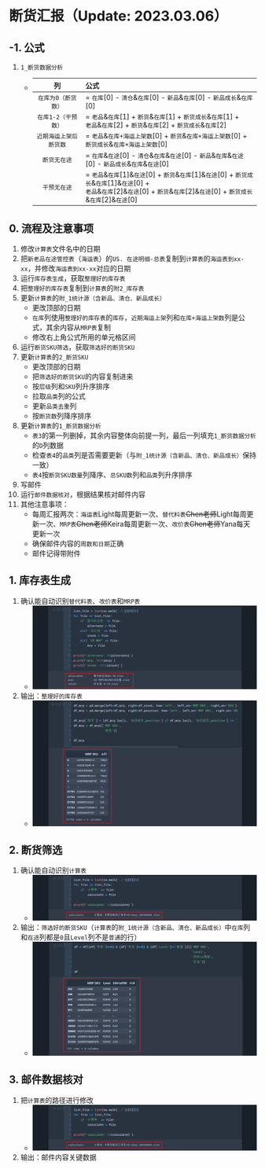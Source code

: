 # 断货汇报（Update: 2023.03.06）
## -1. 公式
1. `1_断货数据分析`
    - |列|公式|
      |:-:|:-|
      |`在库为0（断货数）`| = `在库`[0] - `清仓`&`在库`[0] - `新品`&`在库`[0] - `新品成长`&`在库`[0]|
      |`在库1-2（干预数）`| = `老品`&`在库`[1] + `断货`&`在库`[1] + `断货成长`&`在库`[1] +<br>`老品`&`在库`[2] + `断货`&`在库`[2] + `断货成长`&`在库`[2]|
      |`近期海运上架后断货数`| = `老品`&`在库+海运上架数`[0] + `断货`&`在库+海运上架数`[0] + `断货成长`&`在库+海运上架数`[0]|
      |`断货无在途`| = `在库`&`在途`[0] - `清仓`&`在库`&`在途`[0] - `新品`&`在库`&`在途`[0] - `新品成长`&`在库`&`在途`[0]|
      |`干预无在途`| = `老品`&`在库`[1]&`在途`[0] + `断货`&`在库`[1]&`在途`[0] + `断货成长`&`在库`[1]&`在途`[0] +<br>`老品`&`在库`[2]&`在途`[0] + `断货`&`在库`[2]&`在途`[0] + `断货成长`&`在库`[2]&`在途`[0]|

## 0. 流程及注意事项
1. 修改`计算表`文件名中的日期
2. 把`新老品在途管控表`（`海运表`）的`US. 在途明细-总表`复制到`计算表`的`海运表到xx-xx`，并修改`海运表到xx-xx`对应的日期
3. 运行`库存表生成`，获取`整理好的库存表`
4. 把`整理好的库存表`复制到`计算表`的`附2_库存表`
5. 更新`计算表`的`附_1统计源（含新品、清仓、新品成长）`
    - 更改顶部的日期
    - `在库`列使用`整理好的库存表`的`库存`，`近期海运上架`列和`在库+海运上架数`列是公式，其余内容从`MRP表`复制
    - 修改右上角公式所用的单元格区间
6. 运行`断货SKU筛选`，获取`筛选好的断货SKU`
7. 更新`计算表`的`2_断货SKU`
    - 更改顶部的日期
    - 把`筛选好的断货SKU`的内容复制进来
    - 按`层级`列和`SKU`列升序排序
    - 拉取`品类`列的公式
    - 更新`品类去重`列
    - 按`断货数`列降序排序
8. 更新`计算表`的`1_断货数据分析`
    - `表3`的第一列删掉，其余内容整体向前提一列，最后一列填充`1_断货数据分析`的`D`列数据
    - 检查`表4`的`品类`列是否需要更新（与`附_1统计源（含新品、清仓、新品成长）`保持一致）
    - `表4`按`断货SKU数量`列降序、`总SKU数`列和`品类`列升序排序
9. 写邮件
10. 运行`邮件数据核对`，根据结果核对邮件内容
11. 其他注意事项：
    - 每周汇报两次：`海运表`Light每周更新一次、`替代料表`~~Chen老师~~Light每周更新一次、`MRP表`~~Chen老师~~Keira每周更新一次、`改价表`~~Chen老师~~Yana每天更新一次
    - 确保邮件内容的`周数和日期`正确
    - 邮件记得带附件

## 1. 库存表生成
1. 确认能自动识别`替代料表`、`改价表`和`MRP表`
    - ![alt pic_1_1](./pic/pic_1_1.png)
2. 输出：`整理好的库存表`
    - ![alt pic_1_2](./pic/pic_1_2.png)

## 2. 断货筛选
1. 确认能自动识别`计算表`
    - ![alt pic_2_1](./pic/pic_2_1.png)
2. 输出：`筛选好的断货SKU`（`计算表`的`附_1统计源（含新品、清仓、新品成长）`中`在库`列和`在途`列都是`0`且`Level`列不是`普通`的行）
    - ![alt pic_2_2](./pic/pic_2_2.png)

## 3. 邮件数据核对
1. 把`计算表`的路径进行修改
    - ![alt pic_3](./pic/pic_3.png)
2. 输出：邮件内容关键数据
